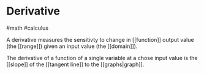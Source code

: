 # Derivative
#math #calculus

A derivative measures the sensitivty to change in [[function]] output value (the [[range]]) given an input value (the [[domain]]).

The derivative of a function of a single variable at a chose input value is the [[slope]] of the [[tangent line]] to the [[graphs|graph]].
